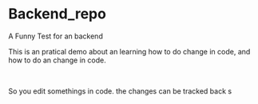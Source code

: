 # Backend_repo

A Funny Test for an backend

This is an pratical demo about an learning how to do change in code, and how to do an change in code. 

<br>

So you edit somethings in code. the changes can be tracked back
s